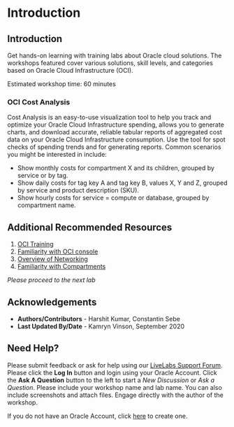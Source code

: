 # Introduction

## Introduction
Get hands-on learning with training labs about Oracle cloud solutions. The workshops featured cover various solutions, skill levels, and categories based on Oracle Cloud Infrastructure (OCI).

Estimated workshop time: 60 minutes

### OCI Cost Analysis

Cost Analysis is an easy-to-use visualization tool to help you track and optimize your Oracle Cloud Infrastructure spending, allows you to generate charts, and download accurate, reliable tabular reports of aggregated cost data on your Oracle Cloud Infrastructure consumption. Use the tool for spot checks of spending trends and for generating reports. Common scenarios you might be interested in include:

* Show monthly costs for compartment X and its children, grouped by service or by tag.
* Show daily costs for tag key A and tag key B, values X, Y and Z, grouped by service and product description (SKU).
* Show hourly costs for service = compute or database, grouped by compartment name.

## Additional Recommended Resources

1. [OCI Training](https://cloud.oracle.com/en_US/iaas/training)
2. [Familiarity with OCI console](https://docs.us-phoenix-1.oraclecloud.com/Content/GSG/Concepts/console.htm)
3. [Overview of Networking](https://docs.us-phoenix-1.oraclecloud.com/Content/Network/Concepts/overview.htm)
4. [Familiarity with Compartments](https://docs.us-phoenix-1.oraclecloud.com/Content/GSG/Concepts/concepts.htm)

*Please proceed to the next lab*

## Acknowledgements

- **Authors/Contributors** - Harshit Kumar, Constantin Sebe
- **Last Updated By/Date** - Kamryn Vinson, September 2020

## Need Help?
Please submit feedback or ask for help using our [LiveLabs Support Forum](https://community.oracle.com/tech/developers/categories/oracle-cloud-infrastructure-fundamentals). Please click the **Log In** button and login using your Oracle Account. Click the **Ask A Question** button to the left to start a *New Discussion* or *Ask a Question*.  Please include your workshop name and lab name.  You can also include screenshots and attach files.  Engage directly with the author of the workshop.

If you do not have an Oracle Account, click [here](https://profile.oracle.com/myprofile/account/create-account.jspx) to create one.
